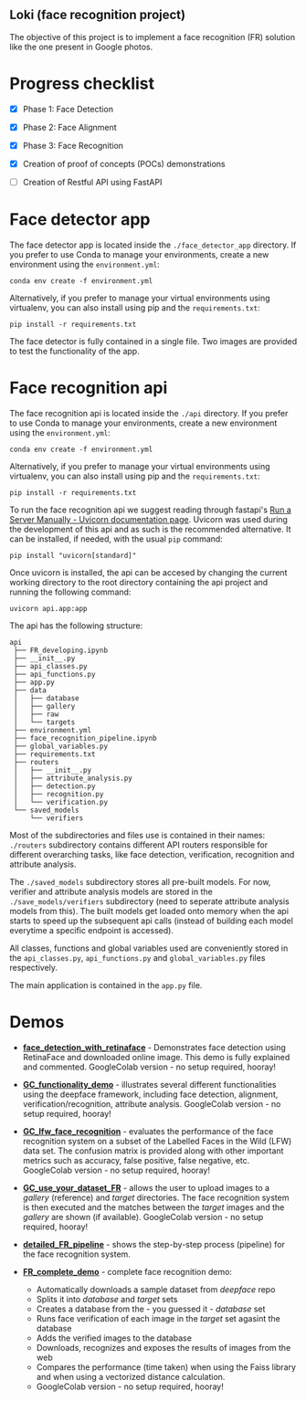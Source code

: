 ## Loki (face recognition project)

The objective of this project is to implement a face recognition (FR) solution like the one present in Google photos.


# Progress checklist
 - [x] Phase 1: Face Detection
 - [x] Phase 2: Face Alignment
 - [x] Phase 3: Face Recognition
 - [x] Creation of proof of concepts (POCs) demonstrations
 - [ ] Creation of Restful API using FastAPI


# Face detector app

The face detector app is located inside the `./face_detector_app` directory. If you prefer to use Conda to manage your
environments, create a new environment using the `environment.yml`:

    conda env create -f environment.yml

Alternatively, if you prefer to manage your virtual environments using virtualenv, you can also install using pip and
the `requirements.txt`:

    pip install -r requirements.txt

The face detector is fully contained in a single file. Two images are provided to test the functionality of the app.


# Face recognition api

The face recognition api is located inside the `./api` directory. If you prefer to use Conda to manage your
environments, create a new environment using the `environment.yml`:

    conda env create -f environment.yml

Alternatively, if you prefer to manage your virtual environments using virtualenv, you can also install using pip and
the `requirements.txt`:

    pip install -r requirements.txt

To run the face recognition api we suggest reading through fastapi's [Run a Server Manually - Uvicorn documentation page](https://fastapi.tiangolo.com/deployment/manually/). Uvicorn was used during the development of this api and as such is the recommended alternative.
It can be installed, if needed, with the usual `pip` command:

    pip install "uvicorn[standard]"

Once uvicorn is installed, the api can be accesed by changing the current working directory to the root directory containing the api project and running the following command:

    uvicorn api.app:app

The api has the following structure:
```
api
 ├── FR_developing.ipynb
 ├── __init__.py
 ├── api_classes.py
 ├── api_functions.py
 ├── app.py
 ├── data
 │   ├── database
 │   ├── gallery
 │   ├── raw
 │   └── targets
 ├── environment.yml
 ├── face_recognition_pipeline.ipynb
 ├── global_variables.py
 ├── requirements.txt
 ├── routers
 │   ├── __init__.py
 │   ├── attribute_analysis.py
 │   ├── detection.py
 │   ├── recognition.py
 │   └── verification.py
 └── saved_models
     └── verifiers
```

Most of the subdirectories and files use is contained in their names: `./routers` subdirectory contains different API routers responsible for different overarching tasks, like face detection, verification, recognition and attribute analysis.

The `./saved_models` subdirectory stores all pre-built models. For now, verifier and attribute analysis models are stored in the `./save_models/verifiers` subdirectory (need to seperate attribute analysis models from this). The built models get loaded onto memory when the api starts to speed up the subsequent api calls (instead of building each model everytime a specific endpoint is accessed).

All classes, functions and global variables used are conveniently stored in the `api_classes.py`, `api_functions.py` and `global_variables.py` files respectively.

The main application is contained in the `app.py` file.


# Demos
 - **[face_detection_with_retinaface](demos/face_detection_with_retinaface.ipynb)** - Demonstrates face detection using RetinaFace and downloaded online image. This demo is fully explained and commented. GoogleColab version - no setup required, hooray!

 - **[GC_functionality_demo](demos/GC_deepface_functionality.ipynb)** - illustrates several different functionalities
 using the deepface framework, including face detection, alignment, verification/recognition, attribute analysis.
 GoogleColab version - no setup required, hooray!

 - **[GC_lfw_face_recognition](demos/GC_lfw_face_recognition.ipynb)** - evaluates the performance of the face
 recognition system on a subset of the Labelled Faces in the Wild (LFW) data set. The confusion matrix is provided along
 with other important metrics such as accuracy, false positive, false negative, etc. GoogleColab version - no setup
 required, hooray!

 - **[GC_use_your_dataset_FR](demos/GC_use_your_dataset_FR.ipynb)** - allows the user to upload images to a *gallery*
 (reference) and *target* directories. The face recognition system is then executed and the matches between the *target*
 images and the *gallery* are shown (if available). GoogleColab version - no setup required, hooray!

 - **[detailed_FR_pipeline](demos/detailed_FR_pipeline.ipynb)** - shows the  step-by-step process (pipeline) for the
 face recognition system.

 - **[FR_complete_demo](demos/GC_FR_complete_demo.ipynb)** - complete face recognition demo:
    - Automatically downloads a sample dataset from *deepface* repo
    - Splits it into *database* and *target* sets
    - Creates a database from the - you guessed it - *database* set
    - Runs face verification of each image in the *target* set agasint the database
    - Adds the verified images to the database
    - Downloads, recognizes and exposes the results of images from the web
    - Compares the performance (time taken) when using the Faiss library and when using a vectorized distance
    calculation.
    - GoogleColab version - no setup required, hooray!

